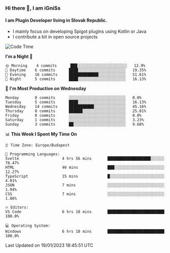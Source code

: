 ### Hi there 👋, I am iGniSs

#### I am Plugin Developer living in Slovak Republic.
- I mainly focus on developing Spigot plugins using Kotlin or Java
- I contribute a bit in open source projects

<!--START_SECTION:waka-->
![Code Time](http://img.shields.io/badge/Code%20Time-1%2C016%20hrs%205%20mins-blue)

**I'm a Night 🦉** 

```text
🌞 Morning    4 commits      ███░░░░░░░░░░░░░░░░░░░░░░   12.9% 
🌆 Daytime    6 commits      ████░░░░░░░░░░░░░░░░░░░░░   19.35% 
🌃 Evening    16 commits     █████████████░░░░░░░░░░░░   51.61% 
🌙 Night      5 commits      ████░░░░░░░░░░░░░░░░░░░░░   16.13%

```
📅 **I'm Most Productive on Wednesday** 

```text
Monday       0 commits      ░░░░░░░░░░░░░░░░░░░░░░░░░   0.0% 
Tuesday      5 commits      ████░░░░░░░░░░░░░░░░░░░░░   16.13% 
Wednesday    14 commits     ███████████░░░░░░░░░░░░░░   45.16% 
Thursday     8 commits      ██████░░░░░░░░░░░░░░░░░░░   25.81% 
Friday       0 commits      ░░░░░░░░░░░░░░░░░░░░░░░░░   0.0% 
Saturday     1 commits      ░░░░░░░░░░░░░░░░░░░░░░░░░   3.23% 
Sunday       3 commits      ██░░░░░░░░░░░░░░░░░░░░░░░   9.68%

```


📊 **This Week I Spent My Time On** 

```text
⌚︎ Time Zone: Europe/Budapest

💬 Programming Languages: 
Svelte                   4 hrs 56 mins       ███████████████████░░░░░░   78.47% 
HTML                     46 mins             ███░░░░░░░░░░░░░░░░░░░░░░   12.27% 
TypeScript               15 mins             █░░░░░░░░░░░░░░░░░░░░░░░░   4.01% 
JSON                     7 mins              ░░░░░░░░░░░░░░░░░░░░░░░░░   1.94% 
CSS                      7 mins              ░░░░░░░░░░░░░░░░░░░░░░░░░   1.86%

🔥 Editors: 
VS Code                  6 hrs 18 mins       █████████████████████████   100.0%

💻 Operating System: 
Windows                  6 hrs 18 mins       █████████████████████████   100.0%

```


 Last Updated on 19/01/2023 18:45:51 UTC
<!--END_SECTION:waka-->